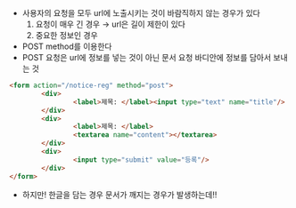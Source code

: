 - 사용자의 요청을 모두 url에 노출시키는 것이 바람직하지 않는 경우가 있다
    1. 요청이 매우 긴 경우 → url은 길이 제한이 있다
    2. 중요한 정보인 경우
- POST method를 이용한다
- POST 요청은 url에 정보를 넣는 것이 아닌 문서 요청 바디안에 정보를 담아서 보내는 것

```html
<form action="/notice-reg" method="post">
		<div>
				<label>제목: </label><input type="text" name="title"/>
		</div>
		<div>
				<label>제목: </label>
				<textarea name="content"></textarea>
		</div>
		<div>
				<input type="submit" value="등록"/>
		</div>
</form>
```

- 하지만! 한글을 담는 경우 문서가 깨지는 경우가 발생하는데!!